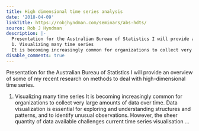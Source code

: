 ```yaml
---
title: High dimensional time series analysis
date: '2018-04-09'
linkTitle: https://robjhyndman.com/seminars/abs-hdts/
source: Rob J Hyndman
description: |-
  Presentation for the Australian Bureau of Statistics I will provide an overview of some of my recent research on methods to deal with high-dimensional time series.
  1. Visualizing many time series
  It is becoming increasingly common for organizations to collect very large amounts of data over time. Data visualization is essential for exploring and understanding structures and patterns, and to identify unusual observations. However, the sheer quantity of data available challenges current time series visualisation ...
disable_comments: true
---
```

Presentation for the Australian Bureau of Statistics I will provide an overview of some of my recent research on methods to deal with high-dimensional time series.
1. Visualizing many time series
It is becoming increasingly common for organizations to collect very large amounts of data over time. Data visualization is essential for exploring and understanding structures and patterns, and to identify unusual observations. However, the sheer quantity of data available challenges current time series visualisation ...